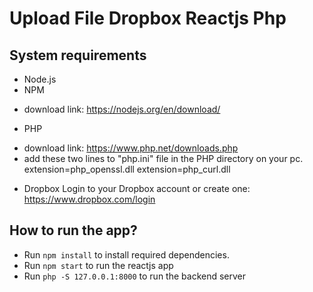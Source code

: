 # Upload File Dropbox Reactjs Php

## System requirements 
* Node.js
* NPM
- download link: https://nodejs.org/en/download/

* PHP
- download link: https://www.php.net/downloads.php
- add these two lines to "php.ini" file in the PHP directory on your pc.
extension=php_openssl.dll
extension=php_curl.dll

* Dropbox
Login to your Dropbox account or create one: https://www.dropbox.com/login
 
## How to run the app?
- Run `npm install` to install required dependencies.
- Run `npm start` to run the reactjs app
- Run `php -S 127.0.0.1:8000` to run the backend server
